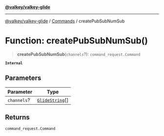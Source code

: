[**@valkey/valkey-glide**](../../README.md)

***

[@valkey/valkey-glide](../../modules.md) / [Commands](../README.md) / createPubSubNumSub

# Function: createPubSubNumSub()

> **createPubSubNumSub**(`channels`?): `command_request.Command`

**`Internal`**

## Parameters

| Parameter | Type |
| ------ | ------ |
| `channels`? | [`GlideString`](../../BaseClient/type-aliases/GlideString.md)[] |

## Returns

`command_request.Command`
